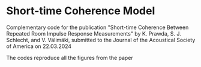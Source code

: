 # Short-time Coherence Model
 
Complementary code for the publication "Short-time Coherence Between Repeated Room Impulse Response Measurements" by K. Prawda, S. J. Schlecht, and V. Välimäki, submitted to the Journal of the Acoustical Society of America on 22.03.2024

The codes reproduce all the figures from the paper
